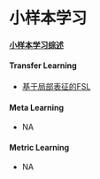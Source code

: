 # 小样本学习

#### [小样本学习综述](./小样本学习.html) 

#### Transfer Learning

- [基于局部表征的FSL](./基于局部表征的FSL.html) 

#### Meta Learning

- NA

#### Metric Learning

- NA